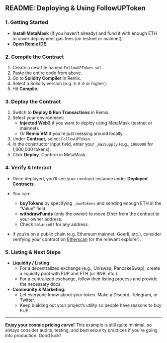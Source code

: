 ## README: Deploying & Using FollowUPToken

### 1. Getting Started

- **Install MetaMask** (if you haven’t already) and fund it with enough ETH to cover deployment gas fees (on testnet or mainnet).
- **Open [Remix IDE](https://remix.ethereum.org/)**.  

### 2. Compile the Contract

1. Create a new file named `FollowUPToken.sol`.  
2. Paste the entire code from above.  
3. Go to **Solidity Compiler** in Remix.  
4. Select a Solidity version (e.g. `0.8.0` or higher).  
5. Hit **Compile**.

### 3. Deploy the Contract

1. Switch to **Deploy & Run Transactions** in Remix.  
2. Select your environment:
   - **Injected Web3** if you want to deploy using MetaMask (testnet or mainnet).  
   - Or **Remix VM** if you’re just messing around locally.
3. Under **Contract**, select `FollowUPToken`.
4. In the constructor input field, enter your `_maxSupply` (e.g., `1000000` for 1,000,000 tokens).  
5. Click **Deploy**. Confirm in MetaMask.

### 4. Verify & Interact

- Once deployed, you’ll see your contract instance under **Deployed Contracts**.  
- You can:
  - **buyTokens** by specifying `_numTokens` and sending enough ETH in the “Value” field.  
  - **withdrawFunds** (only the owner) to move Ether from the contract to your owner address.  
  - Check `balanceOf` for any address.  

- If you’re on a public chain (e.g. Ethereum mainnet, Goerli, etc.), consider verifying your contract on [Etherscan](https://etherscan.io/) (or the relevant explorer).

### 5. Listing & Next Steps

- **Liquidity / Listing:**  
  - For a decentralized exchange (e.g., Uniswap, PancakeSwap), create a liquidity pool with FUP and ETH (or BNB, etc.).  
  - For a centralized exchange, follow their listing process and provide the necessary docs.
- **Community & Marketing:**  
  - Let everyone know about your token. Make a Discord, Telegram, or Twitter.  
  - Keep building out your project’s utility so people have reasons to buy FUP.

---

**Enjoy your cosmic pricing curve!** This example is still quite minimal, so always consider audits, testing, and best security practices if you’re going into production. Good luck!
